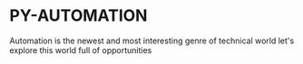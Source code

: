 # PY-AUTOMATION
Automation is the newest and most interesting genre of technical world let's explore this world full of opportunities
